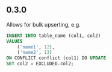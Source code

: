 0.3.0
-----
Allows for bulk upserting, e.g.

```sql
INSERT INTO table_name (col1, col2)
VALUES
    ('name1', 12),
    ('name2', 13)
ON CONFLICT conflict (col1) DO UPDATE
SET col2 = EXCLUDED.col2;
```
